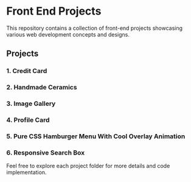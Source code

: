 # Front End Projects

This repository contains a collection of front-end projects showcasing various web development concepts and designs.

## Projects

### 1. Credit Card

<!--View the live demo [here](https://shrouk-fathy.github.io/Front_End-Projects/Credit_Card/).-->

### 2. Handmade Ceramics

<!-- View the live demo [here](https://shrouk-fathy.github.io/Front_End-Projects/Handmade-ceramics/).-->

### 3. Image Gallery

<!-- View the live demo [here](https://shrouk-fathy.github.io/Front_End-Projects/Image-Gallery/).-->

### 4. Profile Card

<!-- View the live demo [here](https://shrouk-fathy.github.io/Front_End-Projects/Profile-Card/).-->

### 5. Pure CSS Hamburger Menu With Cool Overlay Animation

<!-- View the live demo [here](https://shrouk-fathy.github.io/Front_End-Projects/Pure-CSS-Hamburger-Menu-With-Cool-Overlay-Animation/).-->

### 6. Responsive Search Box

<!-- View the live demo [here](https://shrouk-fathy.github.io/Front_End-Projects/Responsive-Search-Box/).-->

Feel free to explore each project folder for more details and code implementation.
